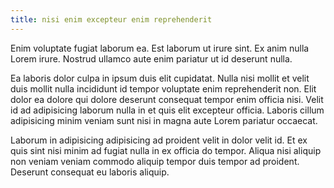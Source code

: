 ```yaml
---
title: nisi enim excepteur enim reprehenderit
---
```


Enim voluptate fugiat laborum ea. Est laborum ut irure sint. Ex anim nulla Lorem irure. Nostrud ullamco aute enim pariatur ut id deserunt nulla.

Ea laboris dolor culpa in ipsum duis elit cupidatat. Nulla nisi mollit et velit duis mollit nulla incididunt id tempor voluptate enim reprehenderit non. Elit dolor ea dolore qui dolore deserunt consequat tempor enim officia nisi. Velit id ad adipisicing laborum nulla in et quis elit excepteur officia. Laboris cillum adipisicing minim veniam sunt nisi in magna aute Lorem pariatur occaecat.

Laborum in adipisicing adipisicing ad proident velit in dolor velit id. Et ex quis sint nisi minim ad fugiat nulla in ex officia do tempor. Aliqua nisi aliquip non veniam veniam commodo aliquip tempor duis tempor ad proident. Deserunt consequat eu laboris aliquip.